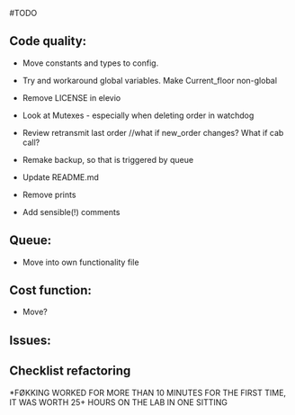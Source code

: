 #TODO

## Code quality:

* Move constants and types to config.
* Try and workaround global variables.  Make Current_floor non-global

* Remove LICENSE in elevio

* Look at Mutexes - especially when deleting order in watchdog

* Review retransmit last order //what if new_order changes? What if cab call?
* Remake backup, so that is triggered by queue

* Update README.md

* Remove prints

* Add sensible(!) comments 


## Queue:
* Move into own functionality file

## Cost function:

* Move?



## Issues:

## Checklist refactoring
*FØKKING WORKED FOR MORE THAN 10 MINUTES FOR THE FIRST TIME, IT WAS WORTH 25+ HOURS ON THE LAB IN ONE SITTING


